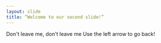 ```yaml
---
layout: slide
title: “Welcome to our second slide!”
---
```

Don't leave me, don't leave me
Use the left arrow to go back!
